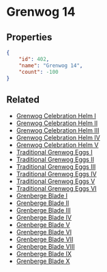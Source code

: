 # Grenwog 14

<no description available>

## Properties

```json
{
    "id": 402,
    "name": "Grenwog 14",
    "count": -100
}
```

## Related

- [Grenwog Celebration Helm I](../items/11768-grenwog-celebration-helm-i.md)
- [Grenwog Celebration Helm II](../items/11769-grenwog-celebration-helm-ii.md)
- [Grenwog Celebration Helm III](../items/11770-grenwog-celebration-helm-iii.md)
- [Grenwog Celebration Helm IV](../items/11771-grenwog-celebration-helm-iv.md)
- [Grenwog Celebration Helm V](../items/11772-grenwog-celebration-helm-v.md)
- [Traditional Grenwog Eggs I](../items/11773-traditional-grenwog-eggs-i.md)
- [Traditional Grenwog Eggs II](../items/11774-traditional-grenwog-eggs-ii.md)
- [Traditional Grenwog Eggs III](../items/11775-traditional-grenwog-eggs-iii.md)
- [Traditional Grenwog Eggs IV](../items/11776-traditional-grenwog-eggs-iv.md)
- [Traditional Grenwog Eggs V](../items/11777-traditional-grenwog-eggs-v.md)
- [Traditional Grenwog Eggs VI](../items/11778-traditional-grenwog-eggs-vi.md)
- [Grenberge Blade I](../items/11779-grenberge-blade-i.md)
- [Grenberge Blade II](../items/11780-grenberge-blade-ii.md)
- [Grenberge Blade III](../items/11781-grenberge-blade-iii.md)
- [Grenberge Blade IV](../items/11782-grenberge-blade-iv.md)
- [Grenberge Blade V](../items/11783-grenberge-blade-v.md)
- [Grenberge Blade VI](../items/11784-grenberge-blade-vi.md)
- [Grenberge Blade VII](../items/11785-grenberge-blade-vii.md)
- [Grenberge Blade VIII](../items/11786-grenberge-blade-viii.md)
- [Grenberge Blade IX](../items/11787-grenberge-blade-ix.md)
- [Grenberge Blade X](../items/11788-grenberge-blade-x.md)

